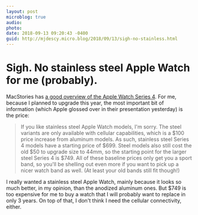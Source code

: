 ```yaml
---
layout: post
microblog: true
audio: 
photo: 
date: 2018-09-13 09:20:43 -0400
guid: http://mjdescy.micro.blog/2018/09/13/sigh-no-stainless.html
---
```


# Sigh. No stainless steel Apple Watch for me (probably).

MacStories has [a good overview of the Apple Watch Series 4](https://www.macstories.net/news/apple-watch-series-4-the-macstories-overview/). For me, because I planned to upgrade this year, the most important bit of information (which Apple glossed over in their presentation yesterday) is the price:

> If you like stainless steel Apple Watch models, I'm sorry. The steel variants are only available with cellular capabilities, which is a $100 price increase from aluminum models. As such, stainless steel Series 4 models have a starting price of $699. Steel models also still cost the old $50 to upgrade size to 44mm, so the starting point for the larger steel Series 4 is $749. All of these baseline prices only get you a sport band, so you'll be shelling out even more if you want to pick up a nicer watch band as well. (At least your old bands still fit though!)

I really wanted a stainless steel Apple Watch, mainly because it looks so much better, in my opinion, than the anodized aluminum ones. But $749 is too expensive for me to buy a watch that I will probably want to replace in only 3 years. On top of that, I don't think I need the cellular connectivity, either.
